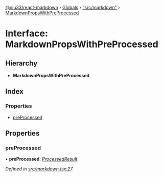 [@nju33/react-markdown](../README.md) › [Globals](../globals.md) › ["src/markdown"](../modules/_src_markdown_.md) › [MarkdownPropsWithPreProcessed](_src_markdown_.markdownpropswithpreprocessed.md)

# Interface: MarkdownPropsWithPreProcessed

## Hierarchy

* **MarkdownPropsWithPreProcessed**

## Index

### Properties

* [preProcessed](_src_markdown_.markdownpropswithpreprocessed.md#preprocessed)

## Properties

###  preProcessed

• **preProcessed**: *[ProcessedResult](../modules/_src_markdown_.md#processedresult)*

*Defined in [src/markdown.tsx:27](https://github.com/nju33/react-markdown/blob/52ced5e/src/markdown.tsx#L27)*
